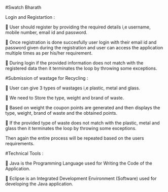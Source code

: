 #Swatch Bharath

Login and Registartion :

	User should register by providing the required details i,e username, mobile number, email id and password.

	Once registration is done succesfully user login with their email id and password given during the registration and user can access the application multiple times as per his/her requirement.

	During login if the provided information does not match with the registered data then it terminates the loop by throwing some exceptions.


#Submission of wastage for Recycling :

	User can give 3 types of wastages i,e plastic, metal and glass.

	We need to Store the type, weight and brand of waste.

	Based on weight the coupon points are generated and then displays the type, weight, brand of waste and the obtained points.

	If the provided type of waste does not match with the plastic, metal and glass then it terminates the loop by throwing some exceptions.

Then again the entire process will be repeated based on the users requirements.

#Technical Tools :

	Java is the Programming Language used for Writing the Code of the Application.

	Eclipse is an Integrated Development Environment (Software) used for developing the Java application.

